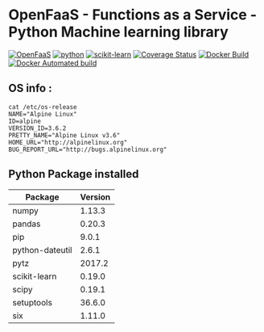 # OpenFaaS - Functions as a Service - Python Machine learning library

[![OpenFaaS](https://img.shields.io/badge/openfaas-serverless-blue.svg)](https://www.openfaas.com)
[![python](https://img.shields.io/badge/python-3.6-blue.svg)](https://www.python.org/downloads/release/python-360/)
[![scikit-learn](https://badge.fury.io/py/scikit-learn.svg)](http://scikit-learn.org)
[![Coverage Status](https://coveralls.io/repos/github/david972/openfaas-scikit-learn/badge.svg?branch=master)](https://coveralls.io/github/david972/openfaas-scikit-learn?branch=master)
[![Docker Build](https://img.shields.io/docker/build/adavid/openfaas-scikit-learn.svg?maxAge=0)](https://hub.docker.com/r/adavid/openfaas-scikit-learn/)
[![Docker Automated build](https://img.shields.io/docker/automated/adavid/openfaas-scikit-learn.svg)](https://hub.docker.com/r/adavid/openfaas-scikit-learn/)

## OS info :
```
cat /etc/os-release
NAME="Alpine Linux"
ID=alpine
VERSION_ID=3.6.2
PRETTY_NAME="Alpine Linux v3.6"
HOME_URL="http://alpinelinux.org"
BUG_REPORT_URL="http://bugs.alpinelinux.org"
```
## Python Package installed
|Package         |Version|
|--------------- |-------|
|numpy           |1.13.3 |
|pandas          |0.20.3 |
|pip             |9.0.1  |
|python-dateutil |2.6.1  |
|pytz            |2017.2 |
|scikit-learn    |0.19.0 |
|scipy           |0.19.1 |
|setuptools      |36.6.0 |
|six             |1.11.0 |

